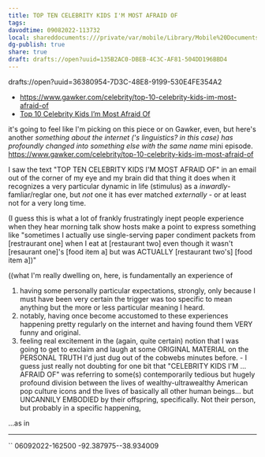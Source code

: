 ```yaml
---
title: TOP TEN CELEBRITY KIDS I'M MOST AFRAID OF
tags: 
davodtime: 09082022-113732
local: shareddocuments:///private/var/mobile/Library/Mobile%20Documents/iCloud~md~obsidian/Documents/OBSHIDDIAN/drafts/135B2AC0-DBEB-4C3C-AF81-504DD196BBD4.md
dg-publish: true
share: true
draft: drafts://open?uuid=135B2AC0-DBEB-4C3C-AF81-504DD196BBD4
---
```

drafts://open?uuid=36380954-7D3C-48E8-9199-530E4FE354A2

- https://www.gawker.com/celebrity/top-10-celebrity-kids-im-most-afraid-of
- [Top 10 Celebrity Kids I’m Most Afraid Of](bear://x-callback-url/open-note?id=47A337B5-EAD4-4212-A9F1-675EA3450FD7-1790-0000007F913E4A57)

it's going to feel like I'm picking on this piece or on Gawker, even, but here's another *something about the internet ('s linguistics? in this case) has profoundly changed into something else with the same name* mini episode. https://www.gawker.com/celebrity/top-10-celebrity-kids-im-most-afraid-of

I saw the text "TOP TEN CELEBRITY KIDS I'M MOST AFRAID OF" in an email out of the corner of my eye and my brain did that thing it does when it recognizes a very particular dynamic in life (stimulus) as a *inwardly*-famliar/reglar one, but *not* one it has ever matched *externally* - or at least not for a very long time. 

(I guess this is what a lot of frankly frustratingly inept people experience when they hear morning talk show hosts make a point to express something like "sometimes I actually use single-serving paper condiment packets from [restraurant one] when I eat at [restaurant two] even though it wasn't [resaurant one]'s [food item a] but was ACTUALLY [restaurant two's] [food item a])"

((what I'm really dwelling on, here, is fundamentally an experience of 
1. having some personally particular expectations, strongly, only because I must have been very certain the trigger was too specific to mean anything but the more or less particular meaning I heard.
2. notably, having once become accustomed to these experiences happening pretty regularly on the internet and having found them VERY funny and original.
3. feeling real excitement in the (again, quite certain) notion that I was going to get to exclaim and laugh at some ORIGINAL MATERIAL on the PERSONAL TRUTH I'd just dug out of the cobwebs minutes before. - I guess just really not doubting for one bit that "CELEBRITY KIDS I'M ... AFRAID OF" was referring to some(s) contemporarily tedious but hugely profound division between the lives of wealthy-ultrawealthy American pop culture icons and the lives of basically all other human beings... but UNCANNILY EMBODIED by their offspring, specifically. Not their person, but probably in a specific happening, 

...as in 

---

``
06092022-162500
-92.387975--38.934009